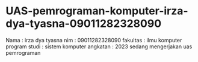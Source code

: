 # UAS-pemrograman-komputer-irza-dya-tyasna-09011282328090
Nama  : irza dya tyasna
nim : 09011282328090
fakultas : ilmu komputer
program studi : sistem komputer
angkatan : 2023
 sedang mengerjakan uas pemrograman
